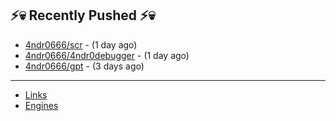 ## ⚡💀 Recently Pushed ⚡💀


- [4ndr0666/scr](https://github.com/4ndr0666/scr) - (1 day ago)
- [4ndr0666/4ndr0debugger](https://github.com/4ndr0666/4ndr0debugger) - (1 day ago)
- [4ndr0666/gpt](https://github.com/4ndr0666/gpt) - (3 days ago)

---
- [Links](https://github.com/4ndr0666/Links/blob/main/README.md)        
- [Engines](https://github.com/hoothin/SearchJumper/discussions/73)    

